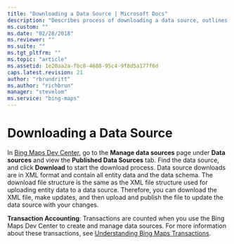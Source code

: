 ```yaml
---
title: "Downloading a Data Source | Microsoft Docs"
description: "Describes process of downloading a data source, outlines transaction accounting, and provides a reference for understanding Bing Maps transactions."
ms.custom: ""
ms.date: "02/28/2018"
ms.reviewer: ""
ms.suite: ""
ms.tgt_pltfrm: ""
ms.topic: "article"
ms.assetid: 1e20aa2a-fbc8-4688-95c4-9f8d5a177f6d
caps.latest.revision: 21
author: "rbrundritt"
ms.author: "richbrun"
manager: "stevelom"
ms.service: "bing-maps"
---
```


# Downloading a Data Source

In [Bing Maps Dev Center](https://www.bingmapsportal.com/), go to the **Manage data sources** page under **Data sources** and view the **Published Data Sources** tab. Find the data source, and click **Download** to start the download process. Data source downloads are in XML format and contain all entity data and the data schema. The download file structure is the same as the XML file structure used for uploading entity data to a data source. Therefore, you can download the XML file, make updates, and then upload and publish the file to update the data source with your changes.  
  
 **Transaction Accounting**: Transactions are counted when you use the Bing Maps Dev Center to create and manage data sources. For more information about these transactions, see [Understanding Bing Maps Transactions](../understanding-bing-maps-transactions.md).